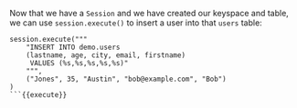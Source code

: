 Now that we have a `Session` and we have created our keyspace and table, we can use `session.execute()` to insert a user into that `users` table:

```
session.execute("""
    "INSERT INTO demo.users
    (lastname, age, city, email, firstname)
     VALUES (%s,%s,%s,%s,%s)"
    """,
    ("Jones", 35, "Austin", "bob@example.com", "Bob")
)
```{{execute}}
